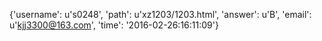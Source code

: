 {'username': u's0248', 'path': u'xz1203/1203.html', 'answer': u'B', 'email': u'kjj3300@163.com', 'time': '2016-02-26:16:11:09'}